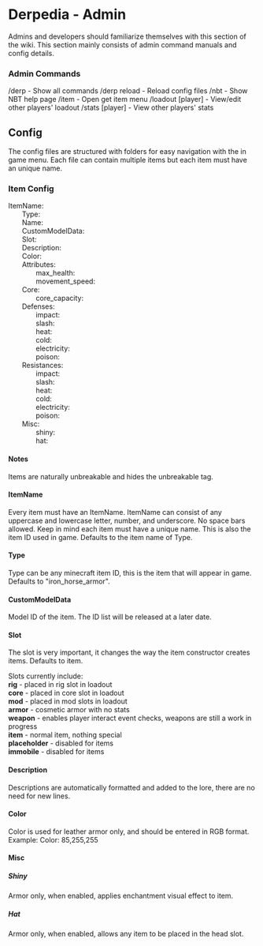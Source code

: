 # Derpedia - Admin
Admins and developers should familiarize themselves with this section of the wiki. This section mainly consists of admin command manuals and config details.

### Admin Commands
/derp - Show all commands
/derp reload - Reload config files
/nbt - Show NBT help page
/item - Open get item menu
/loadout [player] - View/edit other players' loadout
/stats [player] - View other players' stats

## Config
The config files are structured with folders for easy navigation with the in game menu. Each file can contain multiple items but each item must have an unique name.

### Item Config
ItemName: <br />
  Type: <String> <br />
  Name: <String> <br />
  CustomModelData: <int> <br />
  Slot: <String> <br />
  Description: <String> <br />
  Color: <String> <br />
  Attributes:  <br />
    max_health: <int> <br />
    movement_speed: <int> <br />
  Core: <br />
    core_capacity: <int> <br />
  Defenses: <br />
    impact: <int> <br />
    slash: <int> <br />
    heat: <int> <br />
    cold: <int> <br />
    electricity: <int> <br />
    poison: <int> <br />
  Resistances: <br />
    impact: <int> <br />
    slash: <int> <br />
    heat: <int> <br />
    cold: <int> <br />
    electricity: <int> <br />
    poison: <int> <br />
  Misc: <br />
    shiny: <boolean> <br />
    hat: <boolean> <br />

#### Notes
Items are naturally unbreakable and hides the unbreakable tag.


#### ItemName
Every item must have an ItemName. ItemName can consist of any uppercase and lowercase letter, number, and underscore. No space bars allowed. Keep in mind each item must have a unique name. This is also the item ID used in game. Defaults to the item name of Type.

#### Type
Type can be any minecraft item ID, this is the item that will appear in game. Defaults to "iron_horse_armor".

#### CustomModelData
Model ID of the item. The ID list will be released at a later date. 

#### Slot
The slot is very important, it changes the way the item constructor creates items. Defaults to item.

Slots currently include: <br />
**rig** - placed in rig slot in loadout <br />
**core** - placed in core slot in loadout <br />
**mod** - placed in mod slots in loadout <br />
**armor** - cosmetic armor with no stats <br />
**weapon** - enables player interact event checks, weapons are still a work in progress <br />
**item** - normal item, nothing special <br />
**placeholder** - disabled for items <br />
**immobile** - disabled for items <br />

#### Description
Descriptions are automatically formatted and added to the lore, there are no need for new lines.

#### Color
Color is used for leather armor only, and should be entered in RGB format. <br />
Example: Color: 85,255,255

#### Misc

##### Shiny
Armor only, when enabled, applies enchantment visual effect to item.

##### Hat
Armor only, when enabled, allows any item to be placed in the head slot.
